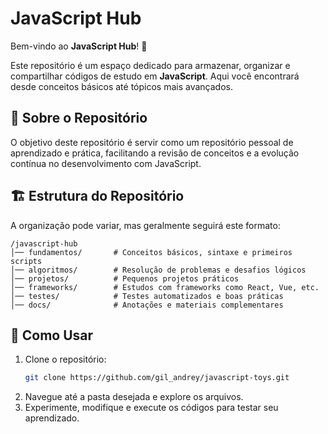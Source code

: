 # JavaScript Hub

Bem-vindo ao **JavaScript Hub**! 🚀

Este repositório é um espaço dedicado para armazenar, organizar e compartilhar códigos de estudo em **JavaScript**. Aqui você encontrará desde conceitos básicos até tópicos mais avançados.

## 📌 Sobre o Repositório

O objetivo deste repositório é servir como um repositório pessoal de aprendizado e prática, facilitando a revisão de conceitos e a evolução contínua no desenvolvimento com JavaScript.

## 🏗 Estrutura do Repositório

A organização pode variar, mas geralmente seguirá este formato:

```
/javascript-hub
│── fundamentos/       # Conceitos básicos, sintaxe e primeiros scripts
│── algoritmos/        # Resolução de problemas e desafios lógicos
│── projetos/          # Pequenos projetos práticos
│── frameworks/        # Estudos com frameworks como React, Vue, etc.
│── testes/            # Testes automatizados e boas práticas
│── docs/              # Anotações e materiais complementares
```

## 🚀 Como Usar

1. Clone o repositório:
   ```sh
   git clone https://github.com/gil_andrey/javascript-toys.git
   ```
2. Navegue até a pasta desejada e explore os arquivos.
3. Experimente, modifique e execute os códigos para testar seu aprendizado.

